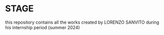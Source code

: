 # STAGE
this repository contains all the works created by LORENZO SANVITO during his internship period (summer 2024)
